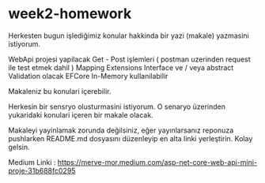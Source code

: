 # week2-homework

Herkesten bugun işlediğimiz konular hakkinda bir yazi (makale) yazmasini istiyorum.

WebApi projesi yapilacak
Get - Post işlemleri (  postman uzerinden request ile test etmek dahil )
Mapping 
Extensions 
Interface ve / veya abstract
Validation olacak
EFCore In-Memory kullanilabilir

Makaleniz bu konulari içerebilir. 

Herkesin bir sensryo olusturmasini istiyorum. 
O senaryo üzerinden yukaridaki konulari içeren bir makale olacak.

Makaleyi yayinlamak zorunda değilsiniz, eğer yayınlarsanız reponuza pushlarken README.md dosyasını düzenleyip en alta linki yerleştirin. Kolay gelsin.

Medium Linki : https://merve-mor.medium.com/asp-net-core-web-api-mini-proje-31b688fc0295